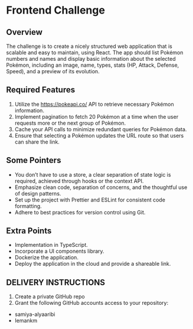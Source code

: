 # Frontend Challenge


## Overview
The challenge is to create a nicely structured web application that is scalable and easy to maintain, using React. The app should list Pokémon numbers and names and display basic information about the selected Pokémon, including an image, name, types, stats (HP, Attack, Defense, Speed), and a preview of its evolution.

## Required Features

1. Utilize the https://pokeapi.co/ API to retrieve necessary Pokémon information.
2. Implement pagination to fetch 20 Pokémon at a time when the user requests more or the next group of Pokémon.
3. Cache your API calls to minimize redundant queries for Pokémon data.
4. Ensure that selecting a Pokémon updates the URL route so that users can share the link.

## Some Pointers

- You don’t have to use a store, a clear separation of state logic is required, achieved through hooks or the context API.
- Emphasize clean code, separation of concerns, and the thoughtful use of design patterns.
- Set up the project with Prettier and ESLint for consistent code formatting.
- Adhere to best practices for version control using Git.

## Extra Points

- Implementation in TypeScript.
- Incorporate a UI components library.
- Dockerize the application.
- Deploy the application in the cloud and provide a shareable link.

## DELIVERY INSTRUCTIONS
1. Create a private GitHub repo
2. Grant the following GitHub accounts access to your repository:
 - samiya-alyaaribi
 - Iemankm